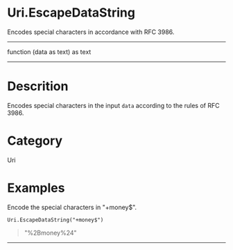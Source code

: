 ﻿# Uri.EscapeDataString
Encodes special characters in accordance with RFC 3986.
***
function (data as text) as text
***
# Descrition 
Encodes special characters in the input <code>data</code> according to the rules of RFC 3986.
# Category 
Uri
# Examples 
Encode the special characters in "+money$".
```
Uri.EscapeDataString("+money$")
```
> "%2Bmoney%24"
***
